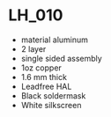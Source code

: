 # LH_010

- material aluminum
- 2 layer
- single sided assembly
- 1oz copper
- 1.6 mm thick
- Leadfree HAL
- Black soldermask
- White silkscreen